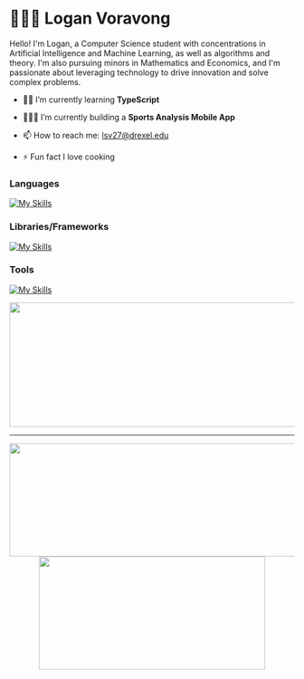 ﻿# 🧑🏻‍💻 Logan Voravong

Hello! I'm Logan, a Computer Science student with concentrations in Artificial Intelligence and Machine Learning, as well as algorithms and theory. I'm also pursuing minors in Mathematics and Economics, and I'm passionate about leveraging technology to drive innovation and solve complex problems.

* 👨‍💻 I’m currently learning **TypeScript**
  
* 👷🏼‍♂️ I’m currently building a **Sports Analysis Mobile App**

* 📫 How to reach me: lsv27@drexel.edu

* ⚡ Fun fact I love cooking


### Languages

[![My Skills](https://skillicons.dev/icons?i=html,css,js,ts,python,java)](https://skillicons.dev)

### Libraries/Frameworks

[![My Skills](https://skillicons.dev/icons?i=react,express,spring,flask,sklearn)](https://skillicons.dev)

### Tools

[![My Skills](https://skillicons.dev/icons?i=mongodb,postgresql)](https://skillicons.dev)


<p align="center">
  <img width="800" height="220" src="https://streak-stats.demolab.com?user=Verlias&theme=radical&hide_border=true&border_radius=5&card_width=800">
</p>


---


<p align="center">
  <img width="600" height="200" src="https://github-readme-stats.vercel.app/api?username=verlias&show_icons=true&theme=radical">
  <img width="400" height="200" src="https://github-readme-stats.vercel.app/api/top-langs/?username=verlias&layout=compact&theme=radical">
</p>



